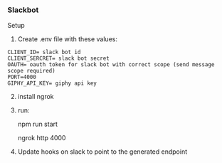 ### Slackbot 

Setup

1. Create .env file with these values:

```
CLIENT_ID= slack bot id
CLIENT_SERCRET= slack bot secret
OAUTH= oauth token for slack bot with correct scope (send message scope required)
PORT=4000
GIPHY_API_KEY= giphy api key
```

2. install ngrok

3. run:

    npm run start 

    ngrok http 4000

4. Update hooks on slack to point to the generated endpoint
